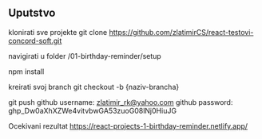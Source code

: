 ## Uputstvo

klonirati sve projekte
git clone https://github.com/zlatimirCS/react-testovi-concord-soft.git

navigirati u folder /01-birthday-reminder/setup

npm install

kreirati svoj branch
git checkout -b {naziv-brancha}

git push
github username: zlatimir_rk@yahoo.com
github password: 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

Ocekivani rezultat
https://react-projects-1-birthday-reminder.netlify.app/
